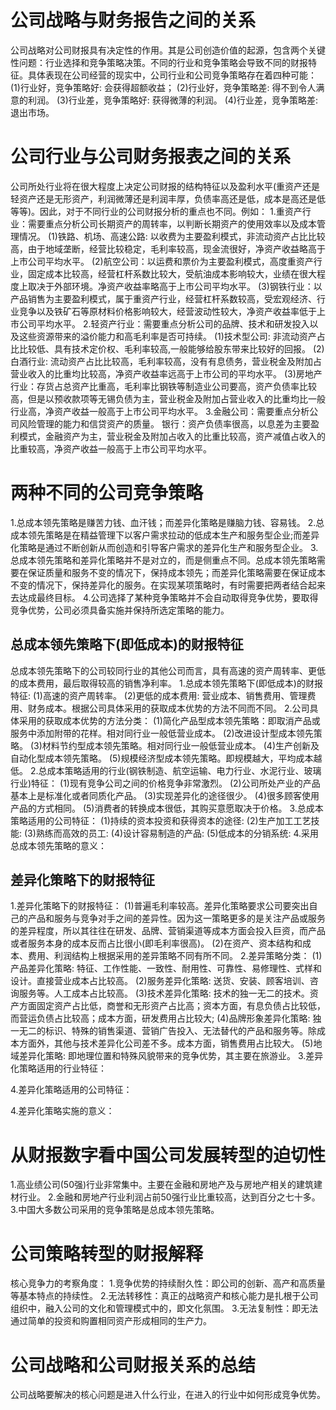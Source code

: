 # 公司战略与财务报告之间的关系
  公司战略对公司财报具有决定性的作用。其是公司创造价值的起源，包含两个关键性问题：行业选择和竞争策略决策。不同的行业和竞争策略会导致不同的财报特征。具体表现在公司经营的现实中，公司行业和公司竞争策略存在着四种可能：
  (1)行业好，竞争策略好: 会获得超额收益；
  (2)行业好，竞争策略差: 得不到令人满意的利润。
  (3)行业差，竞争策略好: 获得微薄的利润。 
  (4)行业差，竞争策略差: 退出市场。

# 公司行业与公司财务报表之间的关系
  公司所处行业将在很大程度上决定公司财报的结构特征以及盈利水平(重资产还是轻资产还是无形资产，利润微薄还是利润丰厚，负债率高还是低，成本是高还是低等等)。因此，对于不同行业的公司财报分析的重点也不同。例如：
  1.重资产行业：需要重点分析公司长期资产的周转率，以判断长期资产的使用效率以及成本管理情况。
    (1)铁路、机场、高速公路: 以收费为主要盈利模式，非流动资产占比比较高，由于地域垄断，经营比较稳定，毛利率较高，现金流很好，净资产收益略高于上市公司平均水平。
    (2)航空公司：以运费和票价为主要盈利模式，高度重资产行业，固定成本比较高，经营杠杆系数比较大，受航油成本影响较大，业绩在很大程度上取决于外部环境。净资产收益率略高于上市公司平均水平。
    (3)钢铁行业：以产品销售为主要盈利模式，属于重资产行业，经营杠杆系数较高，受宏观经济、行业竞争以及铁矿石等原材料价格影响较大，经营波动性较大，净资产收益率低于上市公司平均水平。
  2.轻资产行业：需要重点分析公司的品牌、技术和研发投入以及这些资源带来的溢价能力和高毛利率是否可持续。
    (1)技术型公司: 非流动资产占比比较低、具有技术定价权、毛利率较高,一般能够给股东带来比较好的回报。
    (2)白酒行业: 流动资产占比比较高，毛利率较高，没有有息债务，营业税金及附加占营业收入的比重均比较高，净资产收益率远高于上市公司的平均水平。
    (3)房地产行业：存货占总资产比重高，毛利率比钢铁等制造业公司要高，资产负债率比较高，但是以预收款项等无锡负债为主，营业税金及附加占营业收入的比重均比一般行业高，净资产收益一般高于上市公司平均水平。
  3.金融公司：需要重点分析公司风险管理的能力和信贷资产的质量。
    银行：资产负债率很高，以息差为主要盈利模式，金融资产为主，营业税金及附加占收入的比重比较高，资产减值占收入的比重较高，净资产收益一般高于上市公司平均水平。

# 两种不同的公司竞争策略
1.总成本领先策略是赚苦力钱、血汗钱；而差异化策略是赚脑力钱、容易钱。
2.总成本领先策略是在精益管理下以客户需求拉动的低成本生产和服务型企业;而差异化策略是通过不断创新从而创造和引导客户需求的差异化生产和服务型企业。
3.总成本领先策略和差异化策略并不是对立的，而是侧重点不同。总成本领先策略需要在保证质量和服务不变的情况下，保持成本领先；而差异化策略需要在保证成本不变的情况下，保持差异化的服务。在实现某项策略时，有时需要把两者结合起来去达成最终目标。
4.公司选择了某种竞争策略并不会自动取得竞争优势，要取得竞争优势，公司必须具备实施并保持所选定策略的能力。
## 总成本领先策略下(即低成本)的财报特征
  总成本领先策略下的公司较同行业的其他公司而言，具有高速的资产周转率、更低的成本费用，最后取得较高的销售净利率。
  1.总成本领先策略下(即低成本)的财报特征:
    (1)高速的资产周转率。
    (2)更低的成本费用: 营业成本、销售费用、管理费用、财务成本。根据公司具体采用的获取成本优势的方法不同而不同。
  2.公司具体采用的获取成本优势的方法分类：
    (1)简化产品型成本领先策略：即取消产品或服务中添加附带的花样。相对同行业一般低营业成本。
    (2)改进设计型成本领先策略。
    (3)材料节约型成本领先策略。相对同行业一般低营业成本。
    (4)生产创新及自动化型成本领先策略。
    (5)规模经济型成本领先策略。即规模越大，平均成本越低。
  2.总成本策略适用的行业(钢铁制造、航空运输、电力行业、水泥行业、玻璃行业)特征：
    (1)现有竞争公司之间的价格竞争非常激烈。
    (2)公司所处产业的产品基本上是标准化或者同质化产品。
    (3)实现差异化的途径很少。
    (4)很多顾客使用产品的方式相同。
    (5)消费者的转换成本很低，其购买意愿取决于价格。
  3.总成本策略适用的公司特征：
    (1)持续的资本投资和获得资本的途径:
    (2)生产加工工艺技能:
    (3)熟练而高效的员工:
    (4)设计容易制造的产品:
    (5)低成本的分销系统:
  4.采用总成本领先策略的意义：

## 差异化策略下的财报特征
  1.差异化策略下的财报特征：
    (1)普遍毛利率较高。差异化策略要求公司要突出自己的产品和服务与竞争对手之间的差异性。因为这一策略更多的是关注产品或服务的差异程度，所以其往往在研发、品牌、营销渠道等成本方面会投入巨资，而产品或者服务本身的成本反而占比很小(即毛利率很高)。
    (2)在资产、资本结构和成本、费用、利润结构上根据采用的差异策略不同有所不同。
  2.差异策略分类：
    (1)产品差异化策略: 特征、工作性能、一致性、耐用性、可靠性、易修理性、式样和设计。直接营业成本占比较高。
    (2)服务差异化策略: 送货、安装、顾客培训、咨询服务等。人工成本占比较高。
    (3)技术差异化策略: 技术的独一无二的技术。资产方面固定资产占比低，商誉和无形资产占比高；资本方面，有息负债占比较低，而营运负债占比较高；成本方面，研发费用占比较大;
    (4)品牌形象差异化策略: 独一无二的标识、特殊的销售渠道、营销广告投入、无法替代的产品和服务等。除成本方面外，其他与技术差异化公司差不多。成本方面，销售费用占比较大。
    (5)地域差异化策略: 即地理位置和特殊风貌带来的竞争优势，其主要在旅游业。
  3.差异化策略适用的行业特征：

  4.差异化策略适用的公司特征：
    
  4.差异化策略实施的意义：
# 从财报数字看中国公司发展转型的迫切性
  1.高业绩公司(50强)行业非常集中。主要在金融和房地产及与房地产相关的建筑建材行业。
  2.金融和房地产行业利润占前50强行业比重较高，达到百分之七十多。
  3.中国大多数公司采用的竞争策略是总成本领先策略。

# 公司策略转型的财报解释
  核心竞争力的考察角度：
  1.竞争优势的持续耐久性：即公司的创新、高产和高质量等基本特点的持续性。
  2.无法转移性：真正的战略资产和核心能力是扎根于公司组织中，融入公司的文化和管理模式中的，即文化氛围。
  3.无法复制性：即无法通过简单的投资和购置相同资产形成相同的生产力。

# 公司战略和公司财报关系的总结
  公司战略要解决的核心问题是进入什么行业，在进入的行业中如何形成竞争优势。